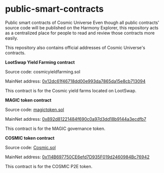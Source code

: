 # public-smart-contracts
Public smart contracts of Cosmic Universe
Even though all public contracts' source code will be published on the Harmony Explorer, this repository acts as a centralized place for people to read and review those contracts more easily.

This repository also contains official addresses of Cosmic Universe's contracts.

**LootSwap Yield Farming contract**

Source code: cosmicyieldfarming.sol

MainNet address: [0x12dc61f46718dd00e993da7865da15e8cb713094](https://explorer.harmony.one/address/0x892d81221484f690c0a97d3dd18b9144a3ecdfb7?activeTab=7)

This contract is for the Cosmic yield farms located on LootSwap.

**MAGIC token contract**

Source code: [magictoken.sol](original_contracts/magictoken.sol)

MainNet address: [0x892d81221484f690c0a97d3dd18b9144a3ecdfb7](https://explorer.harmony.one/address/0x892d81221484f690c0a97d3dd18b9144a3ecdfb7)

This contract is for the MAGIC governance token.

**COSMIC token contract**

Source code: [Cosmic.sol](contracts/Cosmic.sol)

MainNet address: [0x114B697750CE6efd7D935F019d2460984Bc76942](https://explorer.harmony.one/address/0x114B697750CE6efd7D935F019d2460984Bc76942#code)

This contract is for the COSMIC P2E token.